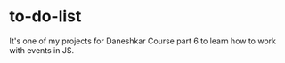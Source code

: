 # to-do-list
It's one of my projects for Daneshkar Course part 6 to learn how to work with events in JS.
